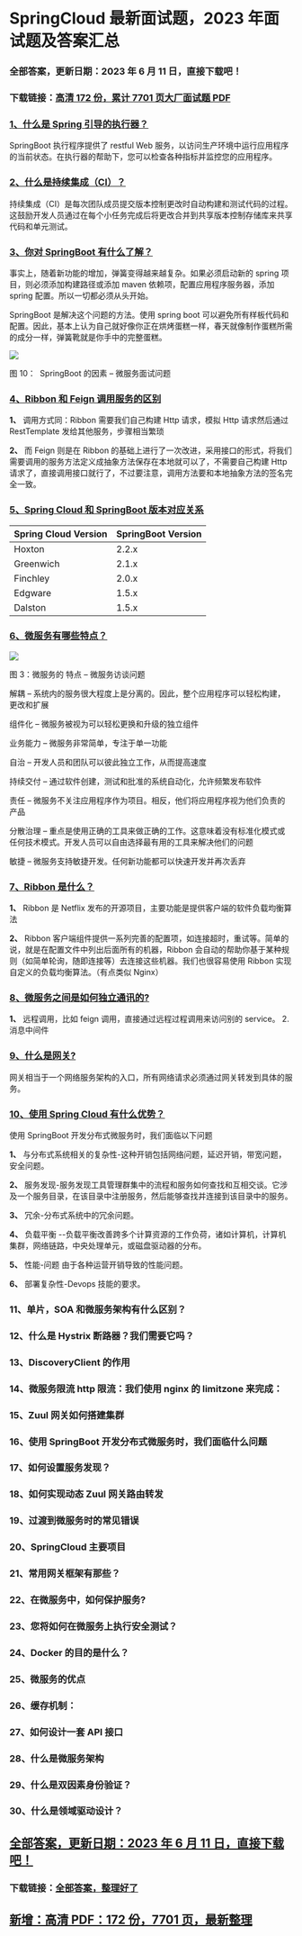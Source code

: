 # SpringCloud 最新面试题，2023 年面试题及答案汇总

### 全部答案，更新日期：2023 年 6 月 11 日，直接下载吧！

### 下载链接：[高清 172 份，累计 7701 页大厂面试题 PDF](https://gitlab.gaorta.com/devteam/learning-journey/study-materials-collection/-/tree/master/docs/index.md)

### [1、什么是 Spring 引导的执行器？](https://gitlab.gaorta.com/devteam/learning-journey/study-materials-collection/-/tree/master/docs/SpringCloud/SpringCloud最新面试题，2021年面试题及答案汇总.md#1什么是spring引导的执行器)

SpringBoot 执行程序提供了 restful Web 服务，以访问生产环境中运行应用程序的当前状态。在执行器的帮助下，您可以检查各种指标并监控您的应用程序。

### [2、什么是持续集成（CI）？](https://gitlab.gaorta.com/devteam/learning-journey/study-materials-collection/-/tree/master/docs/SpringCloud/SpringCloud最新面试题，2021年面试题及答案汇总.md#2什么是持续集成ci)

持续集成（CI）是每次团队成员提交版本控制更改时自动构建和测试代码的过程。这鼓励开发人员通过在每个小任务完成后将更改合并到共享版本控制存储库来共享代码和单元测试。

### [3、你对 SpringBoot 有什么了解？](https://gitlab.gaorta.com/devteam/learning-journey/study-materials-collection/-/tree/master/docs/SpringCloud/SpringCloud最新面试题，2021年面试题及答案汇总.md#3你对springboot有什么了解)

事实上，随着新功能的增加，弹簧变得越来越复杂。如果必须启动新的 spring 项目，则必须添加构建路径或添加 maven 依赖项，配置应用程序服务器，添加 spring 配置。所以一切都必须从头开始。

SpringBoot 是解决这个问题的方法。使用 spring boot 可以避免所有样板代码和配置。因此，基本上认为自己就好像你正在烘烤蛋糕一样，春天就像制作蛋糕所需的成分一样，弹簧靴就是你手中的完整蛋糕。

![](https://gitee.com/souyunkutech/souyunku-home/raw/master/images/souyunku-web/2019/08/0816/01/img_12.png#alt=img%5C_12.png)

图 10：  SpringBoot 的因素 – 微服务面试问题

### [4、Ribbon 和 Feign 调用服务的区别](https://gitlab.gaorta.com/devteam/learning-journey/study-materials-collection/-/tree/master/docs/SpringCloud/SpringCloud最新面试题，2021年面试题及答案汇总.md#4ribbon和feign调用服务的区别)

**1、** 调用方式同：Ribbon 需要我们自己构建 Http 请求，模拟 Http 请求然后通过 RestTemplate 发给其他服务，步骤相当繁琐

**2、** 而 Feign 则是在 Ribbon 的基础上进行了一次改进，采用接口的形式，将我们需要调用的服务方法定义成抽象方法保存在本地就可以了，不需要自己构建 Http 请求了，直接调用接口就行了，不过要注意，调用方法要和本地抽象方法的签名完全一致。

### [5、Spring Cloud 和 SpringBoot 版本对应关系](https://gitlab.gaorta.com/devteam/learning-journey/study-materials-collection/-/tree/master/docs/SpringCloud/SpringCloud最新面试题，2021年面试题及答案汇总.md#5spring-cloud和springboot版本对应关系)

| Spring Cloud Version | SpringBoot Version |
| -------------------- | ------------------ |
| Hoxton               | 2.2.x              |
| Greenwich            | 2.1.x              |
| Finchley             | 2.0.x              |
| Edgware              | 1.5.x              |
| Dalston              | 1.5.x              |

### [6、微服务有哪些特点？](https://gitlab.gaorta.com/devteam/learning-journey/study-materials-collection/-/tree/master/docs/SpringCloud/SpringCloud最新面试题，2021年面试题及答案汇总.md#6微服务有哪些特点)

![](https://gitee.com/souyunkutech/souyunku-home/raw/master/images/souyunku-web/2019/08/0816/01/img_3.png#alt=img%5C_3.png)

图 3：微服务的 特点 – 微服务访谈问题

解耦 – 系统内的服务很大程度上是分离的。因此，整个应用程序可以轻松构建，更改和扩展

组件化 – 微服务被视为可以轻松更换和升级的独立组件

业务能力 – 微服务非常简单，专注于单一功能

自治 – 开发人员和团队可以彼此独立工作，从而提高速度

持续交付 – 通过软件创建，测试和批准的系统自动化，允许频繁发布软件

责任 – 微服务不关注应用程序作为项目。相反，他们将应用程序视为他们负责的产品

分散治理 – 重点是使用正确的工具来做正确的工作。这意味着没有标准化模式或任何技术模式。开发人员可以自由选择最有用的工具来解决他们的问题

敏捷 – 微服务支持敏捷开发。任何新功能都可以快速开发并再次丢弃

### [7、Ribbon 是什么？](https://gitlab.gaorta.com/devteam/learning-journey/study-materials-collection/-/tree/master/docs/SpringCloud/SpringCloud最新面试题，2021年面试题及答案汇总.md#7ribbon是什么)

**1、** Ribbon 是 Netflix 发布的开源项目，主要功能是提供客户端的软件负载均衡算法

**2、** Ribbon 客户端组件提供一系列完善的配置项，如连接超时，重试等。简单的说，就是在配置文件中列出后面所有的机器，Ribbon 会自动的帮助你基于某种规则（如简单轮询，随即连接等）去连接这些机器。我们也很容易使用 Ribbon 实现自定义的负载均衡算法。（有点类似 Nginx）

### [8、微服务之间是如何独立通讯的?](https://gitlab.gaorta.com/devteam/learning-journey/study-materials-collection/-/tree/master/docs/SpringCloud/SpringCloud最新面试题，2021年面试题及答案汇总.md#8微服务之间是如何独立通讯的)

**1、** 远程调用，比如 feign 调用，直接通过远程过程调用来访问别的 service。 2.消息中间件

### [9、什么是网关?](https://gitlab.gaorta.com/devteam/learning-journey/study-materials-collection/-/tree/master/docs/SpringCloud/SpringCloud最新面试题，2021年面试题及答案汇总.md#9什么是网关)

网关相当于一个网络服务架构的入口，所有网络请求必须通过网关转发到具体的服务。

### [10、使用 Spring Cloud 有什么优势？](https://gitlab.gaorta.com/devteam/learning-journey/study-materials-collection/-/tree/master/docs/SpringCloud/SpringCloud最新面试题，2021年面试题及答案汇总.md#10使用spring-cloud有什么优势)

使用 SpringBoot 开发分布式微服务时，我们面临以下问题

**1、** 与分布式系统相关的复杂性-这种开销包括网络问题，延迟开销，带宽问题，安全问题。

**2、** 服务发现-服务发现工具管理群集中的流程和服务如何查找和互相交谈。它涉及一个服务目录，在该目录中注册服务，然后能够查找并连接到该目录中的服务。

**3、** 冗余-分布式系统中的冗余问题。

**4、** 负载平衡 --负载平衡改善跨多个计算资源的工作负荷，诸如计算机，计算机集群，网络链路，中央处理单元，或磁盘驱动器的分布。

**5、** 性能-问题 由于各种运营开销导致的性能问题。

**6、** 部署复杂性-Devops 技能的要求。

### 11、单片，SOA 和微服务架构有什么区别？

### 12、什么是 Hystrix 断路器？我们需要它吗？

### 13、DiscoveryClient 的作用

### 14、微服务限流 http 限流：我们使⽤ nginx 的 limitzone 来完成：

### 15、Zuul 网关如何搭建集群

### 16、使用 SpringBoot 开发分布式微服务时，我们面临什么问题

### 17、如何设置服务发现？

### 18、如何实现动态 Zuul 网关路由转发

### 19、过渡到微服务时的常见错误

### 20、SpringCloud 主要项目

### 21、常用网关框架有那些？

### 22、在微服务中，如何保护服务?

### 23、您将如何在微服务上执行安全测试？

### 24、Docker 的目的是什么？

### 25、微服务的优点

### 26、缓存机制：

### 27、如何设计一套 API 接口

### 28、什么是微服务架构

### 29、什么是双因素身份验证？

### 30、什么是领域驱动设计？

## [全部答案，更新日期：2023 年 6 月 11 日，直接下载吧！](https://gitlab.gaorta.com/devteam/learning-journey/study-materials-collection/-/tree/master/docs/daan.md)

### 下载链接：[全部答案，整理好了](https://gitlab.gaorta.com/devteam/learning-journey/study-materials-collection/-/tree/master/docs/daan.md)

## [新增：高清 PDF：172 份，7701 页，最新整理](https://gitlab.gaorta.com/devteam/learning-journey/study-materials-collection/-/tree/master/docs/daan.md)
